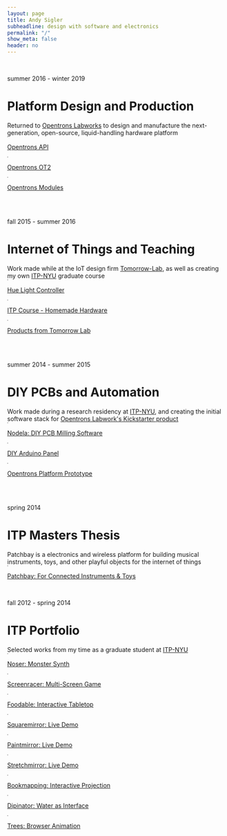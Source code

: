 ```yaml
---
layout: page
title: Andy Sigler
subheadline: design with software and electronics
permalink: "/"
show_meta: false
header: no
---
```

<style type="text/css">
    .borderImg {
        border: 1px solid #aaa;
    }
</style>
<br />

<p class="subheadline">summer 2016 - winter 2019</p>
<h1>Platform Design and Production</h1>
<div>Returned to <a href="http://www.opentrons.com">Opentrons Labworks</a> to design and manufacture the next-generation, open-source, liquid-handling hardware platform</div>
<div class="row t30">
    <div class="medium-4 columns">
        <a href="{{ site.url }}/products/opentrons-api" >
            <img class="borderImg" src="{{ site.url }}/images/opentrons_api_small.png" alt="">
            <p>Opentrons API</p>
        </a>
    </div>
    <div class="medium-4 columns">
        <a href="{{ site.url }}/products/opentrons-ot2" >
            <img class="borderImg" src="{{ site.url }}/images/ot2-small.jpg" alt="">
            <p>Opentrons OT2</p>
        </a>
    </div>
    <div class="medium-4 columns">
        <a href="{{ site.url }}/products/opentrons-modules" >
            <img class="borderImg" src="{{ site.url }}/images/opentrons_modules_small.png" alt="">
            <p>Opentrons Modules</p>
        </a>
    </div>
</div>
<br />
<br />

<p class="subheadline">fall 2015 - summer 2016</p>
<h1>Internet of Things and Teaching</h1>
<div>Work made while at the IoT design firm <a href="http://tomorrow-lab.com">Tomorrow-Lab</a>, as well as creating my own <a href="https://tisch.nyu.edu/itp">ITP-NYU</a> graduate course</div>
<div class="row t30">
    <div class="medium-4 columns">
        <a href="{{ site.url }}/projects/hue-light-controller" >
            <img class="borderImg" src="{{ site.url }}/images/placeholder.png" alt="">
            <p>Hue Light Controller</p>
        </a>
    </div>
    <div class="medium-4 columns">
        <a href="{{ site.url }}/teaching/homemade-hardware" >
            <img class="borderImg" src="{{ site.url }}/images/homemade_hardware_small.png" alt="">
            <p>ITP Course - Homemade Hardware</p>
        </a>
    </div>
    <div class="medium-4 columns">
        <a href="{{ site.url }}/products/tomorrow-lab" >
            <img class="borderImg" src="{{ site.url }}/images/tomorrow_lab_small.png" alt="">
            <p>Products from Tomorrow Lab</p>
        </a>
    </div>
</div>
<br />
<br />

<p class="subheadline">summer 2014 - summer 2015</p>
<h1>DIY PCBs and Automation</h1>
<div>Work made during a research residency at <a href="https://tisch.nyu.edu/itp">ITP-NYU</a>, and creating the initial software stack for <a href="https://www.kickstarter.com/projects/932664050/opentrons-open-source-rapid-prototyping-for-biolog">Opentrons Labwork's Kickstarter product</a></div>
<div class="row t30">
    <div class="medium-4 columns">
        <a href="{{ site.url }}/hardware/nodela/" >
            <img class="borderImg" src="{{ site.url }}/images/nodela_image_small.png" alt="">
            <p>Nodela: DIY PCB Milling Software</p>
        </a>
    </div>
    <div class="medium-4 columns">
        <a href="{{ site.url }}/hardware/panelling-arduino-minis/" >
            <img class="borderImg" src="{{ site.url }}/images/diy_arduino_mini_thumb.jpg" alt="">
            <p>DIY Arduino Panel</p>
        </a>
    </div>
    <div class="medium-4 columns">
        <a href="{{ site.url }}/projects/opentrons-platform-prototype/" >
            <img class="borderImg" src="{{ site.url }}/images/opentrons_small.jpg" alt="">
            <p>Opentrons Platform Prototype</p>
        </a>
    </div>
</div>
<br />
<br />

<p class="subheadline">spring 2014</p>
<h1>ITP Masters Thesis</h1>
<div>Patchbay is a electronics and wireless platform for building musical instruments, toys, and other playful objects for the internet of things</div>
<div class="row t30 b20">
    <div class="medium-12 columns">
        <a href="{{ site.url }}/patchbay" >
            <img class="borderImg" src="{{ site.url }}/images/uselessThings.jpg" alt="">
            <p>Patchbay: For Connected Instruments & Toys</p>
        </a>
    </div><!-- /.medium-6.columns -->
</div><!-- /.row -->
<br />

<p class="subheadline">fall 2012 - spring 2014</p>
<h1>ITP Portfolio</h1>
<div>Selected works from my time as a graduate student at <a href="https://tisch.nyu.edu/itp">ITP-NYU</a></div>
<div class="row t30">
    <div class="medium-4 columns">
        <a href="{{ site.url }}/projects/noser/" >
            <img class="borderImg" src="{{ site.url }}/images/noser_small_2.png" alt="">
            <p>Noser: Monster Synth</p>
        </a>
    </div>
    <div class="medium-4 columns">
        <a href="{{ site.url }}/projects/screenracer/" >
            <img class="borderImg" src="{{ site.url }}/images/screenracer_small.png" alt="">
            <p>Screenracer: Multi-Screen Game</p>
        </a>
    </div>
    <div class="medium-4 columns">
        <a href="{{ site.url }}/projects/foodable/" >
            <img class="borderImg" src="{{ site.url }}/images/foodable_small.png" alt="">
            <p>Foodable: Interactive Tabletop</p>
        </a>
    </div>
</div>
<div class="row t30">
    <div class="medium-4 columns">
        <a href="https://andysigler.github.io/squaremirror" >
            <img class="borderImg" src="{{ site.url }}/images/squaremirror_small.jpg" alt="">
            <p>Squaremirror: Live Demo</p>
        </a>
    </div>
    <div class="medium-4 columns">
        <a href="https://andysigler.github.io/paintmirror" >
            <img class="borderImg" src="{{ site.url }}/images/paintmirror_small.jpg" alt="">
            <p>Paintmirror: Live Demo</p>
        </a>
    </div>
    <div class="medium-4 columns">
        <a href="https://andysigler.github.io/stretchmirror" >
            <img class="borderImg" src="{{ site.url }}/images/stretchmirror_small.png" alt="">
            <p>Stretchmirror: Live Demo</p>
        </a>
    </div>
</div>
<div class="row t30">
    <div class="medium-4 columns">
        <a href="{{ site.url }}/projects/bookmapping/" >
            <img class="borderImg" src="{{ site.url }}/images/bookmapping_small.png" alt="">
            <p>Bookmapping: Interactive Projection</p>
        </a>
    </div>
    <div class="medium-4 columns">
        <a href="{{ site.url }}/projects/dipinator/" >
            <img class="borderImg" src="{{ site.url }}/images/dipinator_small.png" alt="">
            <p>Dipinator: Water as Interface</p>
        </a>
    </div>
    <div class="medium-4 columns">
        <a href="https://andysigler.github.io/trees" >
            <img class="borderImg" src="{{ site.url }}/images/trees_small.png" alt="">
            <p>Trees: Browser Animation</p>
        </a>
    </div>
</div>
<!-- <div class="row t30">
    <div class="medium-4 columns">
        <a href="{{ site.url }}/projects/browser-tag/" >
            <img class="borderImg" src="{{ site.url }}/images/bookmarklet_small.png" alt="">
            <p>Browser Tag</p>
        </a>
    </div>
    <div class="medium-4 columns">
        <a href="{{ site.url }}/projects/numbers-on-the-board/" >
            <img class="borderImg" src="{{ site.url }}/images/gears_small.png" alt="">
            <p>Numbers on the Board</p>
        </a>
    </div>
    <div class="medium-4 columns">
        <a href="{{ site.url }}/projects/openlimbs/" >
            <img class="borderImg" src="{{ site.url }}/images/openlimbs_small.png" alt="">
            <p>OpenLimbs</p>
        </a>
    </div>
</div> -->
